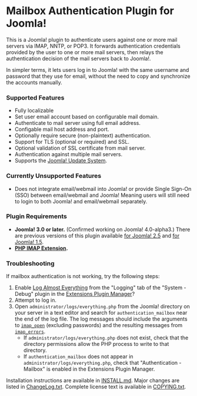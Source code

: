 Mailbox Authentication Plugin for Joomla!
=========================================

This is a Joomla! plugin to authenticate users against one or more mail
servers via IMAP, NNTP, or POP3.  It forwards authentication credentials
provided by the user to one or more mail servers, then relays the
authentication decision of the mail servers back to Joomla!.

In simpler terms, it lets users log in to Joomla! with the same username and
password that they use for email, without the need to copy and synchronize the
accounts manually.

### Supported Features

 * Fully localizable
 * Set user email account based on configurable mail domain.
 * Authenticate to mail server using full email address.
 * Configable mail host address and port.
 * Optionally require secure (non-plaintext) authentication.
 * Support for TLS (optional or required) and SSL.
 * Optional validation of SSL certificate from mail server.
 * Authentication against multiple mail servers.
 * Supports the [Joomla! Update
   System](https://docs.joomla.org/Help36:Extensions_Extension_Manager_Update).


### Currently Unsupported Features

 * Does not integrate email/webmail into Joomla! or provide Single Sign-On
   (SSO) between email/webmail and Joomla!  Meaning users will still need to
   login to both Joomla! and email/webmail separately.


### Plugin Requirements

* **Joomla! 3.0 or later.**  (Confirmed working on Joomla! 4.0-alpha3.)
  There are previous versions of this plugin available [for Joomla!
  2.5](https://github.com/kevinoid/auth-mailbox-joomla/releases/tag/v1.0.9-for-joomla2.5)
  and [for Joomla!
  1.5](https://github.com/kevinoid/auth-mailbox-joomla/releases/tag/v1.0.9-for-joomla1.5).
* **[PHP IMAP Extension](https://secure.php.net/manual/en/book.imap.php).**


### Troubleshooting

If mailbox authentication is not working, try the following steps:

1. Enable [Log Almost
   Everything](https://docs.joomla.org/images/8/88/Debug_logging_settings-en.jpg)
   from the "Logging" tab of the "System - Debug" plugin in the [Extensions
   Plugin Manager](https://docs.joomla.org/Help36:Extensions_Plugin_Manager)?
2. Attempt to log in.
3. Open `administrator/logs/everything.php` from the Joomla! directory on your
   server in a text editor and search for `authentication_mailbox` near the end
   of the log file.  The log messages should include the arguments to
   [`imap_open`](https://secure.php.net/manual/en/function.imap-open.php)
   (excluding passwords) and the resulting messages from
   [`imap_errors`](https://secure.php.net/manual/en/function.imap-errors.php).
   - If `administrator/logs/everything.php` does not exist, check that the
     directory permissions allow the PHP process to write to that directory.
   - If `authentication_mailbox` does not appear in
     `administrator/logs/everything.php`, check that "Authentication -
     Mailbox" is enabled in the Extensions Plugin Manager.

Installation instructions are available in [INSTALL.md](INSTALL.md).
Major changes are listed in [ChangeLog.txt](ChangeLog.txt).
Complete license text is available in [COPYING.txt](COPYING.txt).
